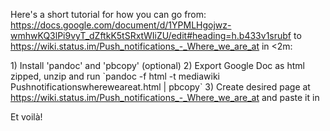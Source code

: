Here's a short tutorial for how you can go from:
<https://docs.google.com/document/d/1YPMLHgojwz-wmhwKQ3lPi9vyT_dZftkK5tSRxtWIiZU/edit#heading=h.b433v1srubf>
to <https://wiki.status.im/Push_notifications_-_Where_we_are_at> in
\<2m:

1\) Install 'pandoc' and 'pbcopy' (optional) 2) Export Google Doc as
html zipped, unzip and run \`pandoc -f html -t mediawiki
Pushnotificationswhereweareat.html | pbcopy\` 3) Create desired page at
<https://wiki.status.im/Push_notifications_-_Where_we_are_at> and paste
it in

Et voilà\!